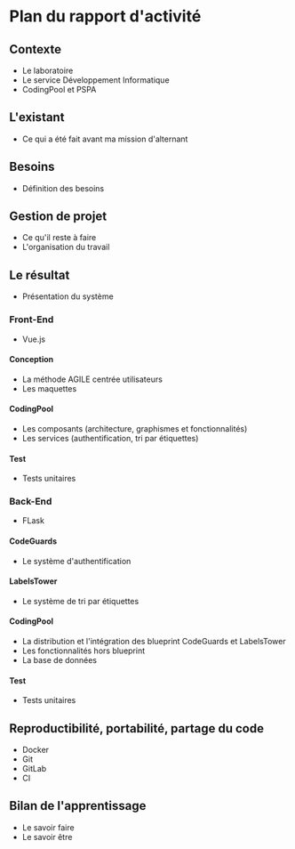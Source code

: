 # Plan du rapport d'activité

## Contexte
* Le laboratoire
* Le service Développement Informatique
* CodingPool et PSPA
## L'existant
* Ce qui a été fait avant ma mission d'alternant
## Besoins
* Définition des besoins
## Gestion de projet
* Ce qu'il reste à faire
* L'organisation du travail
## Le résultat
* Présentation du système
### Front-End
* Vue.js
#### Conception
* La méthode AGILE centrée utilisateurs
* Les maquettes
#### CodingPool
* Les composants (architecture, graphismes et fonctionnalités)
* Les services (authentification, tri par étiquettes)
#### Test
* Tests unitaires
### Back-End
* FLask
#### CodeGuards
* Le système d'authentification
#### LabelsTower
* Le système de tri par étiquettes
#### CodingPool
* La distribution et l'intégration des blueprint CodeGuards et LabelsTower
* Les fonctionnalités hors blueprint
* La base de données
#### Test
* Tests unitaires
## Reproductibilité, portabilité, partage du code
* Docker
* Git
* GitLab
* CI
## Bilan de l'apprentissage
* Le savoir faire
* Le savoir être

